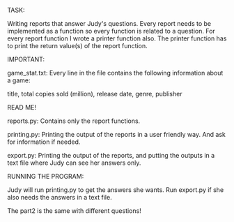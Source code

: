 TASK:

Writing reports that answer Judy's questions. 
Every report needs to be implemented as a function so every function is related to a question. 
For every report function I wrote a printer function also.
The printer function has to print the return value(s) of the report function.


IMPORTANT:

game_stat.txt: Every line in the file contains the following information about a game:

title,
total copies sold (million),
release date,
genre,
publisher


READ ME!


reports.py: Contains only the report functions.

printing.py: Printing the output of the reports in a user friendly way. And ask for information if needed.

export.py: Printing the output of the reports, and putting the outputs in a text file where Judy can see her answers only.



RUNNING THE PROGRAM:

Judy will run printing.py to get the answers she wants. Run export.py if she also needs the answers in a text file.


The part2 is the same with different questions!
